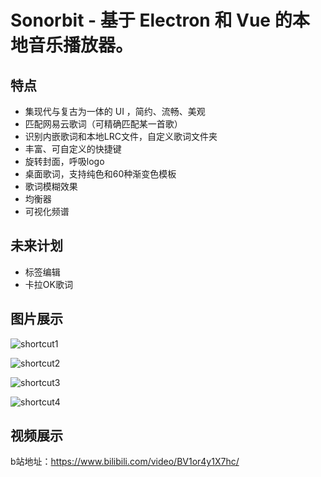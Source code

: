 # Sonorbit - 基于 Electron 和 Vue 的本地音乐播放器。

## 特点

- 集现代与复古为一体的 UI ，简约、流畅、美观
- 匹配网易云歌词（可精确匹配某一首歌）
- 识别内嵌歌词和本地LRC文件，自定义歌词文件夹
- 丰富、可自定义的快捷键
- 旋转封面，呼吸logo
- 桌面歌词，支持纯色和60种渐变色模板
- 歌词模糊效果
- 均衡器
- 可视化频谱



## 未来计划

- 标签编辑
- 卡拉OK歌词



## 图片展示

![shortcut1](images/截图20240104224403.png)

![shortcut2](images/截图20240104224443.png)

![shortcut3](images/截图20240104224513.png)

![shortcut4](images/截图20240104224537.png)



## 视频展示

b站地址：https://www.bilibili.com/video/BV1or4y1X7hc/
